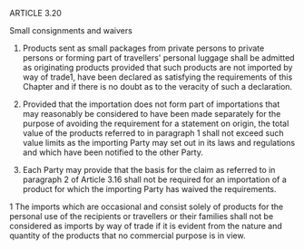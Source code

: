 ARTICLE 3.20


Small consignments and waivers


1. Products sent as small packages from private persons to private persons or forming part of travellers' personal luggage shall be admitted as originating products provided that such products are not imported by way of trade1, have been declared as satisfying the requirements of this Chapter and if there is no doubt as to the veracity of such a declaration.

2. Provided that the importation does not form part of importations that may reasonably be considered to have been made separately for the purpose of avoiding the requirement for a statement on origin, the total value of the products referred to in paragraph 1 shall not exceed such value limits as the importing Party may set out in its laws and regulations and which have been notified to the other Party.

3. Each Party may provide that the basis for the claim as referred to in paragraph 2 of
Article 3.16 shall not be required for an importation of a product for which the importing Party has waived the requirements.


1 The imports which are occasional and consist solely of products for the personal use of the recipients or travellers or their families shall not be considered as imports by way of trade if it is evident from the nature and quantity of the products that no commercial purpose is in view.
